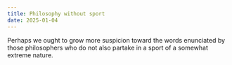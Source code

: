 ```yaml
---
title: Philosophy without sport
date: 2025-01-04
---
```

Perhaps we ought to grow more suspicion toward the words enunciated by those philosophers who do not also partake in a sport of a somewhat extreme nature.